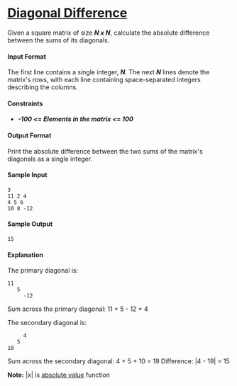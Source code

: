 # [Diagonal Difference](https://www.hackerrank.com/challenges/diagonal-difference)

Given a square matrix of size __*N x N*__, calculate the absolute difference between the sums of its diagonals.

#### Input Format
The first line contains a single integer, __*N*__. The next __*N*__ lines denote the matrix's rows, with each line containing space-separated integers describing the columns.

#### Constraints
* __*-100 <= Elements in the matrix <= 100*__

#### Output Format

Print the absolute difference between the two sums of the matrix's diagonals as a single integer.

#### Sample Input
```
3
11 2 4
4 5 6
10 8 -12
```

#### Sample Output
```
15
```

#### Explanation

The primary diagonal is:
```
11
   5
     -12
```
Sum across the primary diagonal: 11 + 5 - 12 = 4

The secondary diagonal is:
```
     4
   5
10
```
Sum across the secondary diagonal: 4 + 5 + 10 = 19
Difference: |4 - 19| = 15

__Note:__ |x| is [absolute value](https://www.mathsisfun.com/numbers/absolute-value.html) function
